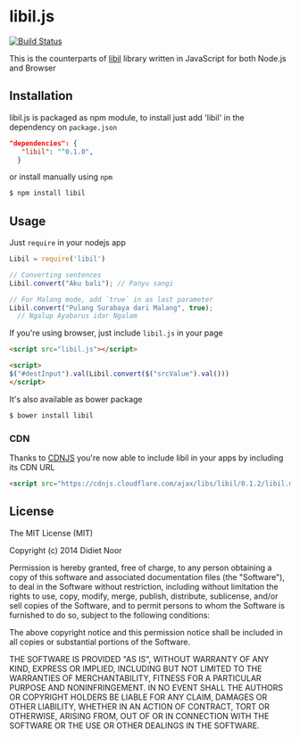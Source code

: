 # libil.js

[![Build Status](https://travis-ci.org/libil/libil.js.svg?branch=master)](https://travis-ci.org/libil/libil.js)

This is the counterparts of [libil](https://github.com/lynxluna/libil) library written in JavaScript for both Node.js
and Browser

## Installation

libil.js is packaged as npm module, to install just add 'libil' in the dependency on `package.json`

```json
"dependencies": {
   "libil": "^0.1.0",
  }
```

or install manually using `npm`

```bash
$ npm install libil
```

## Usage

Just `require` in your nodejs app

```javascript
Libil = require('libil')

// Converting sentences
Libil.convert("Aku bali"); // Panyu sangi 

// For Malang mode, add `true` in as last parameter
Libil.convert("Pulang Surabaya dari Malang", true);
  // Ngalup Ayabarus idar Ngalam

```

If you're using browser, just include `libil.js` in your page

```html
<script src="libil.js"></script>

<script>
$("#destInput").val(Libil.convert($("srcValue").val()))
</script>
```

It's also available as bower package

```bash
$ bower install libil
```

### CDN

Thanks to [CDNJS](http://github.com/cdnjs) you're now able to include libil in your apps by including its CDN URL

```html
<script src="https://cdnjs.cloudflare.com/ajax/libs/libil/0.1.2/libil.min.js"> </script>
```

## License

The MIT License (MIT)

Copyright (c) 2014 Didiet Noor

Permission is hereby granted, free of charge, to any person obtaining a copy
of this software and associated documentation files (the "Software"), to deal
in the Software without restriction, including without limitation the rights
to use, copy, modify, merge, publish, distribute, sublicense, and/or sell
copies of the Software, and to permit persons to whom the Software is
furnished to do so, subject to the following conditions:

The above copyright notice and this permission notice shall be included in
all copies or substantial portions of the Software.

THE SOFTWARE IS PROVIDED "AS IS", WITHOUT WARRANTY OF ANY KIND, EXPRESS OR
IMPLIED, INCLUDING BUT NOT LIMITED TO THE WARRANTIES OF MERCHANTABILITY,
FITNESS FOR A PARTICULAR PURPOSE AND NONINFRINGEMENT. IN NO EVENT SHALL THE
AUTHORS OR COPYRIGHT HOLDERS BE LIABLE FOR ANY CLAIM, DAMAGES OR OTHER
LIABILITY, WHETHER IN AN ACTION OF CONTRACT, TORT OR OTHERWISE, ARISING FROM,
OUT OF OR IN CONNECTION WITH THE SOFTWARE OR THE USE OR OTHER DEALINGS IN
THE SOFTWARE.

